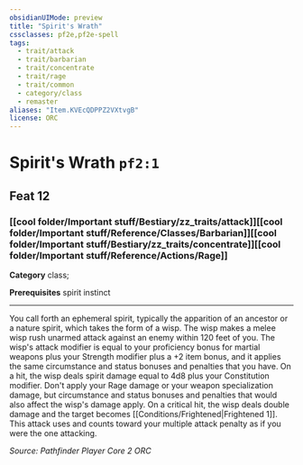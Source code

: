 ```yaml
---
obsidianUIMode: preview
title: "Spirit's Wrath"
cssclasses: pf2e,pf2e-spell
tags:
  - trait/attack
  - trait/barbarian
  - trait/concentrate
  - trait/rage
  - trait/common
  - category/class
  - remaster
aliases: "Item.KVEcQDPPZ2VXtvgB"
license: ORC
---
```

# Spirit's Wrath `pf2:1`
## Feat 12
### [[cool folder/Important stuff/Bestiary/zz_traits/attack]][[cool folder/Important stuff/Reference/Classes/Barbarian]][[cool folder/Important stuff/Bestiary/zz_traits/concentrate]][[cool folder/Important stuff/Reference/Actions/Rage]]

**Category** class; 



**Prerequisites** spirit instinct
* * *
You call forth an ephemeral spirit, typically the apparition of an ancestor or a nature spirit, which takes the form of a wisp. The wisp makes a melee wisp rush unarmed attack against an enemy within 120 feet of you. The wisp's attack modifier is equal to your proficiency bonus for martial weapons plus your Strength modifier plus a +2 item bonus, and it applies the same circumstance and status bonuses and penalties that you have. On a hit, the wisp deals spirit damage equal to 4d8 plus your Constitution modifier. Don't apply your Rage damage or your weapon specialization damage, but circumstance and status bonuses and penalties that would also affect the wisp's damage apply. On a critical hit, the wisp deals double damage and the target becomes [[Conditions/Frightened|Frightened 1]]. This attack uses and counts toward your multiple attack penalty as if you were the one attacking.

*Source: Pathfinder Player Core 2*
*ORC*